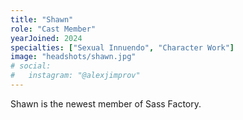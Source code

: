```yaml
---
title: "Shawn"
role: "Cast Member"
yearJoined: 2024
specialties: ["Sexual Innuendo", "Character Work"]
image: "headshots/shawn.jpg"
# social:
#   instagram: "@alexjimprov"
---
```


Shawn is the newest member of Sass Factory.
